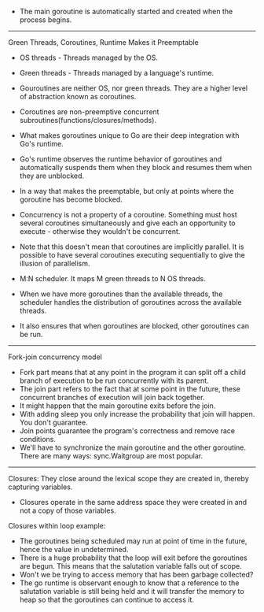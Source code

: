 * The main goroutine is automatically started and created when the process begins.

********************************************************************************

Green Threads, Coroutines, Runtime Makes it Preemptable

* OS threads - Threads managed by the OS.
* Green threads - Threads managed by a language's runtime.
* Gouroutines are neither OS, nor green threads. They are a higher level of abstraction known as coroutines.
* Coroutines are non-preemptive concurrent subroutines(functions/closures/methods).

* What makes goroutines unique to Go are their deep integration with Go's runtime.
* Go's runtime observes the runtime behavior of goroutines and automatically suspends them when they block and resumes them when they are unblocked.
* In a way that makes the preemptable, but only at points where the goroutine has become blocked.

* Concurrency is not a property of a coroutine. Something must host several coroutines simultaneously and give each an opportunity to execute - otherwise they wouldn't be concurrent.
* Note that this doesn't mean that coroutines are implicitly parallel. It is possible to have several coroutines executing sequentially to give the illusion of parallelism.


* M:N scheduler. It maps M green threads to N OS threads.
* When we have more goroutines than the available threads, the scheduler handles the distribution of goroutines across the available threads.
* It also ensures that when goroutines are blocked, other goroutines can be run.

********************************************************************************

Fork-join concurrency model
* Fork part means that at any point in the program it can split off a child branch of execution to be run concurrently with its parent.
* The join part refers to the fact that at some point in the future, these concurrent branches of execution will join back together.
* It might happen that the main goroutine exits before the join.
* With adding sleep you only increase the probability that join will happen. You don't guarantee.
* Join points guarantee the program's correctness and remove race conditions.
* We'll have to synchronize the main goroutine and the other goroutine. There are many ways: sync.Waitgroup are most popular.

********************************************************************************

Closures: They close around the lexical scope they are created in, thereby capturing variables.
* Closures operate in the same address space they were created in and not a copy of those variables.

Closures within loop example:
* The goroutines being scheduled may run at point of time in the future, hence the value in undetermined.
* There is a huge probability that the loop will exit before the goroutines are begun. This means that the salutation variable falls out of scope.
* Won't we be trying to access memory that has been garbage collected?
* The go runtime is observant enough to know that a reference to the salutation variable is still being held and it will transfer the memory to heap so that the goroutines can continue to access it.